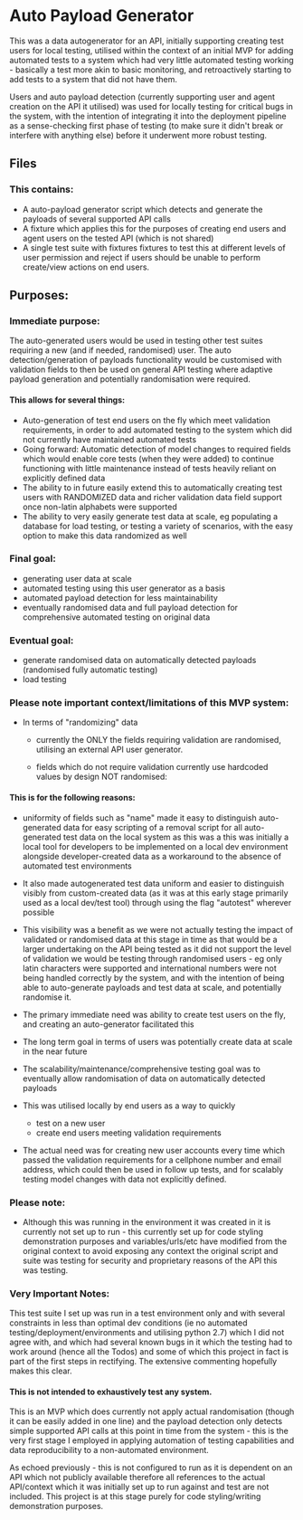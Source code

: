 # Auto Payload Generator

This was a data autogenerator for an API, initially supporting creating test users for local testing, utilised within the context of an initial MVP for adding automated tests to a system which had very little automated testing working - basically a test more akin to basic monitoring, and retroactively starting to add tests to a system that did not have them.

Users and auto payload detection (currently supporting user and agent creation on the API it utilised) was used for locally testing for critical bugs in the system, with the intention of integrating it into the deployment pipeline as a sense-checking first phase of testing (to make sure it didn't break or interfere with anything else) before it underwent more robust testing.

## Files
### This contains:

- A auto-payload generator script which detects and generate the payloads of several supported API calls
- A fixture which applies this for the purposes of creating end users and agent users on the tested API (which is not shared)
- A single test suite with fixtures fixtures to test this at different levels of user permission and reject if users should be unable to perform create/view actions on end users.

## Purposes: 

### Immediate purpose:
The auto-generated users would be used in testing other test suites requiring a new (and if needed, randomised) user.
The auto detection/generation of payloads functionality would be customised with validation fields to then be used on general API testing where adaptive payload generation and potentially randomisation were required.


#### This allows for several things:
- Auto-generation of test end users on the fly which meet validation requirements, in order to add automated testing to the system which did not currently have maintained automated tests
- Going forward: Automatic detection of model changes to required fields which would enable core tests (when they were added) to continue functioning with little maintenance instead of tests heavily reliant on explicitly defined data
- The ability to in future easily extend this to automatically creating test users with RANDOMIZED data and richer validation data field support once non-latin alphabets were supported
- The ability to very easily generate test data at scale, eg populating a database for load testing, or testing a variety of scenarios, with the easy option to make this data randomized as well

### Final goal: 
- generating user data at scale
- automated testing using this user generator as a basis
- automated payload detection for less maintainability
- eventually randomised data and full payload detection for comprehensive automated testing on original data

### Eventual goal: 
- generate randomised data on automatically detected payloads (randomised fully automatic testing)
- load testing


### Please note important context/limitations of this MVP system:

- In terms of "randomizing" data
    - currently the ONLY the fields requiring validation are randomised, utilising an external API user generator.

    - fields which do not require validation currently use hardcoded values by design NOT randomised:

#### This is for the following reasons:
* uniformity of fields such as "name" made it easy to distinguish auto-generated data for easy scripting of a removal script for all auto-generated test data on the local system as this was a this was initially a local tool for developers to be implemented on a local dev environment alongside developer-created data as a workaround to the absence of automated test environments
* It also made autogenerated test data uniform and easier to distinguish visibly from custom-created data (as it was at this early stage primarily used as a local dev/test tool) through using the flag "autotest" wherever possible
* This visibility was a benefit as we were not actually testing the impact of validated or randomised data at this stage in time as that would be a larger undertaking on the API being tested as it did not support the level of validation we would be testing through randomised users - eg only latin characters were supported and international numbers were not being handled correctly by the system, and with the intention of being able to auto-generate payloads and test data at scale, and potentially randomise it.
* The primary immediate need was ability to create test users on the fly, and creating an auto-generator facilitated this
* The long term goal in terms of users was potentially create data at scale in the near future
* The scalability/maintenance/comprehensive testing goal was to eventually allow randomisation of data on automatically detected payloads
* This was utilised locally by end users as a way to quickly
    * test on a new user
    * create end users meeting validation requirements

* The actual need was for creating new user accounts every time which passed the validation requirements for a cellphone number and email address, which could then be used in follow up tests, and for scalably testing model changes with data not explicitly defined.


### Please note:
* Although this was running in the environment it was created in it is currently not set up to run - this currently set up for code styling demonstration purposes and variables/urls/etc have modified from the original context to avoid exposing any context the original script and suite was testing for security and proprietary reasons of the API this was testing.


### Very Important Notes:

This test suite I set up was run in a test environment only and with several constraints in less than optimal dev conditions (ie no automated testing/deployment/environments and utilising python 2.7) which I did not agree with, and which had several known bugs in it which the testing had to work around (hence all the Todos) and some of which this project in fact is part of the first steps in rectifying.
The extensive commenting hopefully makes this clear. 

#### This is not intended to exhaustively test any system.

This is an MVP which does currently not apply actual randomisation (though it can be easily added in one line) and the payload detection only detects simple supported API calls at this point in time from the system - this is the very first stage I employed in applying automation of testing capabilities and data reproducibility to a non-automated environment.

As echoed previously - this is not configured to run as it is dependent on an API which not publicly available therefore all references to the actual API/context which it was initially set up to run against and test are not included.
This project is at this stage purely for code styling/writing demonstration purposes.



